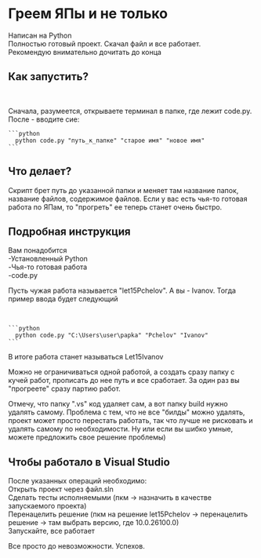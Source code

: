 <h1>Греем ЯПы и не только</h1>
Написан на Python<br>
Полностью готовый проект. Скачал файл и все работает. <br>
Рекомендую внимательно дочитать до конца



<h2>Как запустить?</h2><br>

<p>Сначала, разумеется, открываете терминал в папке, где лежит code.py. После - вводите сие:</p>

    ```python
      python code.py "путь_к_папке" "старое имя" "новое имя"    
    ```

<h2>Что делает?</h2>
Скрипт брет путь до указанной папки и меняет там название папок, название файлов, содержимое файлов.
Если у вас есть чья-то готовая работа по ЯПам, то "прогреть" ее теперь станет очень быстро.

<h2>Подробная инструкция</h2>
Вам понадобится <br>
-Установленный Python <br>
-Чья-то готовая работа <br>
-code.py <br>

<p>Пусть чужая работа называется "let15Pchelov". А вы - Ivanov. Тогда пример ввода будет следующий </p><br>

    ```python
      python code.py "C:\Users\user\papka" "Pchelov" "Ivanov"    
    ```

<p>В итоге работа станет называться Let15Ivanov</p>

<p>Можно не ограничиваться одной работой, а создать сразу папку с кучей работ, прописать до нее путь и все сработает. За один раз вы "прогреете" сразу партию работ.</p>

<p>Отмечу, что папку ".vs" код удаляет сам, а вот папку build нужно удалять самому. Проблема с тем, что не все "билды" можно удалять, проект может просто перестать работать, так что лучше не рисковать и удалять самому по необходимости. Ну или если вы шибко умные, можете предложить свое решение проблемы)</p>

<h2>Чтобы работало в Visual Studio</h2>
После указанных операций необходимо: <br>
Открыть проект через файл.sln <br>
Сделать тесты исполняемыми (пкм -> назначить в качестве запускаемого проекта)<br>
Перенацелить решение (пкм на решение let15Pchelov -> перенацелить решение -> там выбрать версию, где 10.0.26100.0)<br>
Запускайте, все работает

Все просто до невозможности. Успехов.
